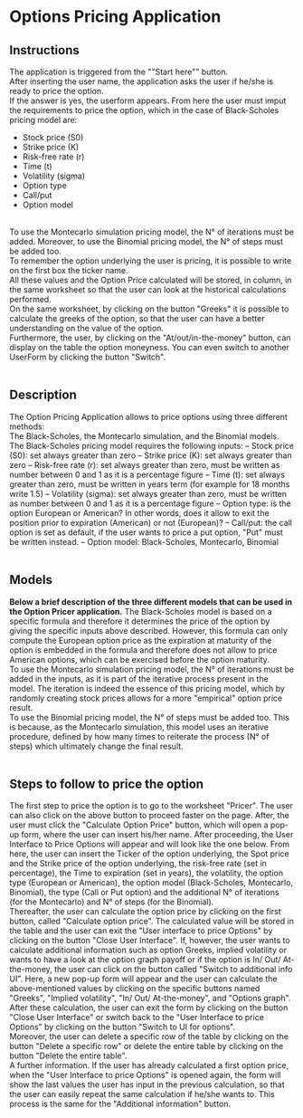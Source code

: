 # Options Pricing Application
## Instructions
The application is triggered from the ""Start here"" button.<br>
After inserting the user name, the application asks the user if he/she is ready to price the option.<br>
If the answer is yes, the userform appears. From here the user must imput the requirements to price the option, which in the case of Black-Scholes pricing model are:
- Stock price (S0)
- Strike price (K)
- Risk-free rate (r)
- Time (t)
- Volatility (sigma)
- Option type
- Call/put
- Option model
<br>
To use the Montecarlo simulation pricing model, the N° of iterations must be added. Moreover, to use the Binomial pricing model, the N° of steps must be added too.<br>
To remember the option underlying the user is pricing, it is possible to write on the first box the ticker name.<br>
All these values and the Option Price calculated will be stored, in column, in the same worksheet so that the user can look at the historical calculations performed.<br>
On the same worksheet, by clicking on the button "Greeks" it is possible to calculate the greeks of the option, so that the user can have a better understanding on the value of the option.<br>
Furthermore, the user, by clicking on the "At/out/in-the-money" button, can display on the table the option moneyness.
You can even switch to another UserForm by clicking the button "Switch".<br><br>

## Description
The Option Pricing Application allows to price options using three different methods:<br>
The Black-Scholes, the Montecarlo simulation, and the Binomial models.<br>
The Black-Scholes pricing model requires the following inputs:
– Stock price (S0): set always greater than zero
– Strike price (K): set always greater than zero
– Risk-free rate (r): set always greater than zero, must be written as number between 0 and 1 as it is a percentage figure
– Time (t): set always greater than zero, must be written in years term (for example for 18 months write 1.5)
– Volatility (sigma): set always greater than zero, must be written as number between 0 and 1 as it is a percentage figure
– Option type: is the option European or American? In other words, does it allow to exit the position prior to expiration (American) or not (European)?
– Call/put: the call option is set as default, if the user wants to price a put option, "Put" must be written instead.
– Option model: Black-Scholes, Montecarlo, Binomial
<br><br>

## Models
__Below a brief description of the three different models that can be used in the Option Pricer application.__
The Black-Scholes model is based on a specific formula and therefore it determines the price of the option by giving the specific inputs above described. However, this formula can only compute the European option price as the expiration at maturity of the option is embedded in the formula and therefore does not allow to price American options, which can be exercised before the option maturity.<br>
To use the Montecarlo simulation pricing model, the N° of iterations must be added in the inputs, as it is part of the iterative process present in the model. The iteration is indeed the essence of this pricing model, which by randomly creating stock prices allows for a more "empirical" option price result.<br>
To use the Binomial pricing model, the N° of steps must be added too. This is because, as the Montecarlo simulation, this model uses an iterative procedure, defined by how many times to reiterate the process (N° of steps) which ultimately change the final result.
<br><br>

## Steps to follow to price the option
The first step to price the option is to go to the worksheet "Pricer". The user can also click on the above button to proceed faster on the page. After, the user must click the "Calculate Option Price" button, which will open a pop-up form, where the user can insert his/her name. After proceeding, the User Interface to Price Options will appear and will look like the one below. From here, the user can insert the Ticker of the option underlying, the Spot price and the Strike price of the option underlying, the risk-free rate (set in percentage), the Time to expiration (set in years), the volatility, the option type (European or American), the option model (Black-Scholes, Montecarlo, Binomial), the type (Call or Put option) and the additional N° of iterations (for the Montecarlo) and N° of steps (for the Binomial).<br>
Thereafter, the user can calculate the option price by clicking on the first button, called "Calculate option price". The calculated value will be stored in the table and the user can exit the "User interface to price Options" by clicking on the button "Close User Interface". If, however, the user wants to calculate additional information such as option Greeks, implied volatility or wants to have a look at the option graph payoff or if the option is In/ Out/ At-the-money, the user can click on the button called "Switch to additional info UI". Here, a new pop-up form will appear and the user can calculate the above-mentioned values by clicking on the specific buttons named "Greeks", "Implied volatility", "In/ Out/ At-the-money", and "Options graph". After these calculation, the user can exit the form by clicking on the button "Close User Interface" or switch back to the "User Interface to price Options" by clicking on the button "Switch to UI for options".<br>
Moreover, the user can delete a specific row of the table by clicking on the button "Delete a specific row" or delete the entire table by clicking on the button "Delete the entire table".<br>
A further information. If the user has already calculated a first option price, when the "User Interface to price Options" is opened again, the form will show the last values the user has input in the previous calculation, so that the user can easily repeat the same calculation if he/she wants to. This process is the same for the "Additional information" button.
